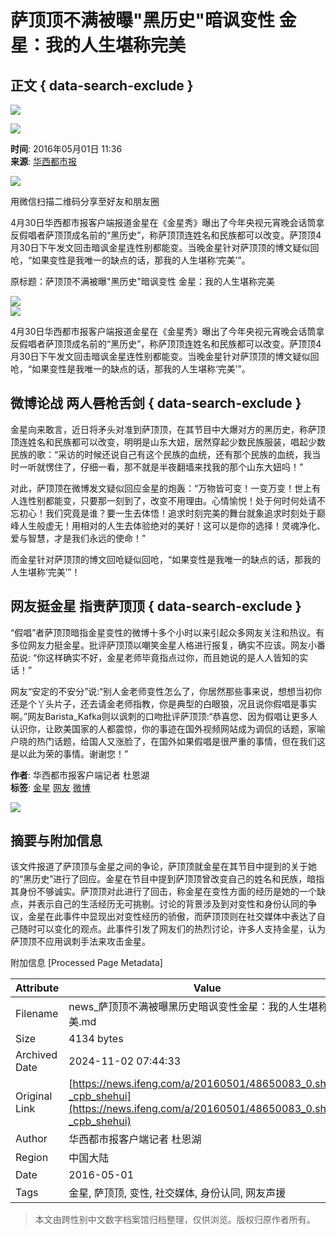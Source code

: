 # 萨顶顶不满被曝"黑历史"暗讽变性 金星：我的人生堪称完美

## 正文 { data-search-exclude }


![](https://dolphin.deliver.ifeng.com/c?z=ifeng&la=0&si=2&ci=23&cg=22&c=29&or=232&l=728&bg=728&b=726&u=https://y0.ifengimg.com/34c4a1d78882290c/2012/0528/1x1.gif)

![](http://y3.ifengimg.com/a/2016/0414/ab605e5e0631dd6size71_w300_h300.jpg)

**时间**: 2016年05月01日 11:36  
**来源**: [华西都市报](http://news.huaxi100.com/index.php?m=content&c=index&a=show&catid=248&id=770064)

![](http://h2.ifengimg.com/0f56ee67a4c375c2/2013/1106/indeccode.png)

用微信扫描二维码分享至好友和朋友圈

4月30日华西都市报客户端报道金星在《金星秀》曝出了今年央视元宵晚会话筒拿反假唱者萨顶顶成名前的“黑历史”，称萨顶顶连姓名和民族都可以改变。萨顶顶4月30日下午发文回击暗讽金星连性别都能变。当晚金星针对萨顶顶的博文疑似回呛，“如果变性是我唯一的缺点的话，那我的人生堪称‘完美’”。

原标题：萨顶顶不满被曝"黑历史"暗讽变性 金星：我的人生堪称完美

![](http://p3.ifengimg.com/cmpp/2016/05/01/12/a6ed4b97-9ce1-45ca-9dd4-5626f3cec2da_size33_w550_h555.jpg)  
![](http://p2.ifengimg.com/cmpp/2016/05/01/12/5a914b14-aa62-4109-a46d-3b9d3d878c6e_size21_w550_h395.jpg)

4月30日华西都市报客户端报道金星在《金星秀》曝出了今年央视元宵晚会话筒拿反假唱者萨顶顶成名前的“黑历史”，称萨顶顶连姓名和民族都可以改变。萨顶顶4月30日下午发文回击暗讽金星连性别都能变。当晚金星针对萨顶顶的博文疑似回呛，“如果变性是我唯一的缺点的话，那我的人生堪称‘完美’”。

## 微博论战 两人唇枪舌剑 { data-search-exclude }

金星向来敢言，近日将矛头对准到萨顶顶，在其节目中大爆对方的黑历史，称萨顶顶连姓名和民族都可以改变，明明是山东大妞，居然穿起少数民族服装，唱起少数民族的歌：“采访的时候还说自己有这个民族的血统，还有那个民族的血统，我当时一听就愣住了，仔细一看，那不就是半夜翻墙来找我的那个山东大妞吗！”

对此，萨顶顶在微博发文疑似回应金星的炮轰：“万物皆可变！一变万变！世上有人连性别都能变，只要那一刻到了，改变不用理由。心情愉悦！处于何时何处请不忘初心！我们究竟是谁？要一生去体悟！追求时刻完美的舞台就象追求时刻处于巅峰人生般虚无！用相对的人生去体验绝对的美好！这可以是你的选择！灵魂净化、爱与智慧，才是我们永远的使命！”

而金星针对萨顶顶的博文回呛疑似回呛，“如果变性是我唯一的缺点的话，那我的人生堪称‘完美’”！

## 网友挺金星 指责萨顶顶 { data-search-exclude }

“假唱”者萨顶顶暗指金星变性的微博十多个小时以来引起众多网友关注和热议。有多位网友力挺金星。批评萨顶顶以嘲笑金星人格进行报复，确实不应该。网友小番茄说: “你这样确实不好，金星老师毕竟指点过你，而且她说的是人人皆知的实话！”

网友“安定的不安分”说:“别人金老师变性怎么了，你居然那些事来说，想想当初你还是个丫头片子，还去请金老师指教，你是典型的白眼狼，况且说你假唱是事实啊。”网友Barista_Kafka则以讽刺的口吻批评萨顶顶:“恭喜您、因为假唱让更多人认识你，让欧美国家的人都震惊，你的事迹在国外视频网站成为调侃的话题，家喻户晓的热门话题，给国人又涨脸了，在国外如果假唱是很严重的事情，但在我们这是以此为荣的事情。谢谢您！”

**作者**: 华西都市报客户端记者 杜恩湖  
**标签**: [金星](http://search.ifeng.com/sofeng/search.action?c=1&q=%E9%87%91%E6%98%9F) [网友](http://search.ifeng.com/sofeng/search.action?c=1&q=%E7%BD%91%E5%8F%8B) [微博](http://search.ifeng.com/sofeng/search.action?c=1&q=%E5%BE%AE%E5%8D%9A)

![](http://h2.ifengimg.com/0f56ee67a4c375c2/2013/1106/indeccode.png)

## 摘要与附加信息

<!-- tcd_abstract -->
该文件报道了萨顶顶与金星之间的争论，萨顶顶就金星在其节目中提到的关于她的“黑历史”进行了回应。金星在节目中提到萨顶顶曾改变自己的姓名和民族，暗指其身份不够诚实。萨顶顶对此进行了回击，称金星在变性方面的经历是她的一个缺点，并表示自己的生活经历无可挑剔。讨论的背景涉及到对变性和身份认同的争议，金星在此事件中显现出对变性经历的骄傲，而萨顶顶则在社交媒体中表达了自己随时可以变化的观点。此事件引发了网友们的热烈讨论，许多人支持金星，认为萨顶顶不应用讽刺手法来攻击金星。
<!-- tcd_abstract_end -->

附加信息 [Processed Page Metadata]

| Attribute       | Value                                  |
|-----------------|----------------------------------------|
| Filename        | news_萨顶顶不满被曝黑历史暗讽变性金星：我的人生堪称完美.md                             |
| Size            | 4134 bytes                           |
| Archived Date   | 2024-11-02 07:44:33                             |
| Original Link   | [https://news.ifeng.com/a/20160501/48650083_0.shtml?_cpb_shehui](https://news.ifeng.com/a/20160501/48650083_0.shtml?_cpb_shehui)                       |
| Author          | 华西都市报客户端记者 杜恩湖                               |
| Region          | 中国大陆                               |
| Date            | 2016-05-01                                 |
| Tags            | 金星, 萨顶顶, 变性, 社交媒体, 身份认同, 网友声援                                 |
>
> 本文由跨性别中文数字档案馆归档整理，仅供浏览。版权归原作者所有。
>